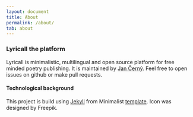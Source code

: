 ```yaml
---
layout: document
title: About
permalink: /about/
tab: about
---
```


### Lyricall the platform
Lyricall is minimalistic, multilingual and open source platform for free minded poetry 
publishing. It is maintained by [Jan Černý](https://blackblog.cz/). Feel free to open
issues on github or make pull requests.

#### Technological background
This project is build using [Jekyll](https://jekyllrb.com/) from Minimalist 
[template](https://github.com/Trybnetic/minimalist/). Icon was designed by Freepik.
 
